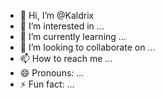 - 👋 Hi, I’m @Kaldrix
- 👀 I’m interested in ...
- 🌱 I’m currently learning ...
- 💞️ I’m looking to collaborate on ...
- 📫 How to reach me ...
- 😄 Pronouns: ...
- ⚡ Fun fact: ...

<!---
Kaldrix/Kaldrix is a ✨ special ✨ repository because its `README.md` (this file) appears on your GitHub profile.
You can click the Preview link to take a look at your changes.
--->
